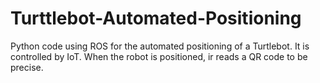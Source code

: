# Turttlebot-Automated-Positioning
Python code using ROS for the automated positioning of a Turtlebot. It is controlled by IoT. When the robot is positioned, ir reads a QR code to be precise.
